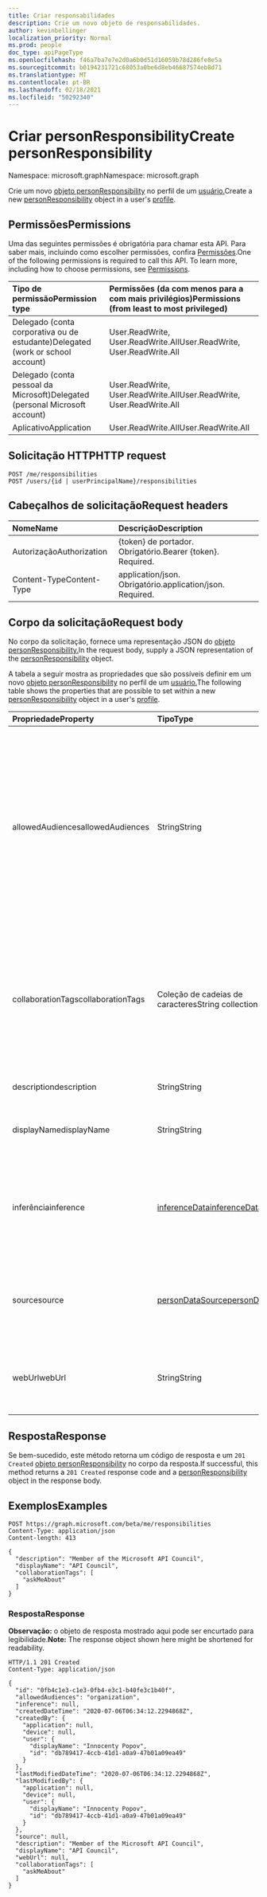```yaml
---
title: Criar responsabilidades
description: Crie um novo objeto de responsabilidades.
author: kevinbellinger
localization_priority: Normal
ms.prod: people
doc_type: apiPageType
ms.openlocfilehash: f46a7ba7e7e2d0a6b0d51d16059b78d286fe8e5a
ms.sourcegitcommit: b0194231721c68053a0be6d8eb46687574eb8d71
ms.translationtype: MT
ms.contentlocale: pt-BR
ms.lasthandoff: 02/18/2021
ms.locfileid: "50292340"
---
```

# <a name="create-personresponsibility"></a><span data-ttu-id="5ba49-103">Criar personResponsibility</span><span class="sxs-lookup"><span data-stu-id="5ba49-103">Create personResponsibility</span></span>
<span data-ttu-id="5ba49-104">Namespace: microsoft.graph</span><span class="sxs-lookup"><span data-stu-id="5ba49-104">Namespace: microsoft.graph</span></span>

<span data-ttu-id="5ba49-105">Crie um novo [objeto personResponsibility](../resources/personresponsibility.md) no perfil de um [usuário.](../resources/profile.md)</span><span class="sxs-lookup"><span data-stu-id="5ba49-105">Create a new [personResponsibility](../resources/personresponsibility.md) object in a user's [profile](../resources/profile.md).</span></span>

## <a name="permissions"></a><span data-ttu-id="5ba49-106">Permissões</span><span class="sxs-lookup"><span data-stu-id="5ba49-106">Permissions</span></span>

<span data-ttu-id="5ba49-p101">Uma das seguintes permissões é obrigatória para chamar esta API. Para saber mais, incluindo como escolher permissões, confira [Permissões](/graph/permissions-reference).</span><span class="sxs-lookup"><span data-stu-id="5ba49-p101">One of the following permissions is required to call this API. To learn more, including how to choose permissions, see [Permissions](/graph/permissions-reference).</span></span>

| <span data-ttu-id="5ba49-109">Tipo de permissão</span><span class="sxs-lookup"><span data-stu-id="5ba49-109">Permission type</span></span>                        | <span data-ttu-id="5ba49-110">Permissões (da com menos para a com mais privilégios)</span><span class="sxs-lookup"><span data-stu-id="5ba49-110">Permissions (from least to most privileged)</span></span>                                      |
|:---------------------------------------|:---------------------------------------------------------------------------------|
| <span data-ttu-id="5ba49-111">Delegado (conta corporativa ou de estudante)</span><span class="sxs-lookup"><span data-stu-id="5ba49-111">Delegated (work or school account)</span></span>     | <span data-ttu-id="5ba49-112">User.ReadWrite, User.ReadWrite.All</span><span class="sxs-lookup"><span data-stu-id="5ba49-112">User.ReadWrite, User.ReadWrite.All</span></span> |
| <span data-ttu-id="5ba49-113">Delegado (conta pessoal da Microsoft)</span><span class="sxs-lookup"><span data-stu-id="5ba49-113">Delegated (personal Microsoft account)</span></span> | <span data-ttu-id="5ba49-114">User.ReadWrite, User.ReadWrite.All</span><span class="sxs-lookup"><span data-stu-id="5ba49-114">User.ReadWrite, User.ReadWrite.All</span></span> |
| <span data-ttu-id="5ba49-115">Aplicativo</span><span class="sxs-lookup"><span data-stu-id="5ba49-115">Application</span></span>                            | <span data-ttu-id="5ba49-116">User.ReadWrite.All</span><span class="sxs-lookup"><span data-stu-id="5ba49-116">User.ReadWrite.All</span></span>                            |

## <a name="http-request"></a><span data-ttu-id="5ba49-117">Solicitação HTTP</span><span class="sxs-lookup"><span data-stu-id="5ba49-117">HTTP request</span></span>

<!-- {
  "blockType": "ignored"
}
-->
``` http
POST /me/responsibilities
POST /users/{id | userPrincipalName}/responsibilities
```

## <a name="request-headers"></a><span data-ttu-id="5ba49-118">Cabeçalhos de solicitação</span><span class="sxs-lookup"><span data-stu-id="5ba49-118">Request headers</span></span>
|<span data-ttu-id="5ba49-119">Nome</span><span class="sxs-lookup"><span data-stu-id="5ba49-119">Name</span></span>|<span data-ttu-id="5ba49-120">Descrição</span><span class="sxs-lookup"><span data-stu-id="5ba49-120">Description</span></span>|
|:---|:---|
|<span data-ttu-id="5ba49-121">Autorização</span><span class="sxs-lookup"><span data-stu-id="5ba49-121">Authorization</span></span>|<span data-ttu-id="5ba49-p102">{token} de portador. Obrigatório.</span><span class="sxs-lookup"><span data-stu-id="5ba49-p102">Bearer {token}. Required.</span></span>|
|<span data-ttu-id="5ba49-124">Content-Type</span><span class="sxs-lookup"><span data-stu-id="5ba49-124">Content-Type</span></span>|<span data-ttu-id="5ba49-p103">application/json. Obrigatório.</span><span class="sxs-lookup"><span data-stu-id="5ba49-p103">application/json. Required.</span></span>|

## <a name="request-body"></a><span data-ttu-id="5ba49-127">Corpo da solicitação</span><span class="sxs-lookup"><span data-stu-id="5ba49-127">Request body</span></span>
<span data-ttu-id="5ba49-128">No corpo da solicitação, fornece uma representação JSON do [objeto personResponsibility.](../resources/personresponsibility.md)</span><span class="sxs-lookup"><span data-stu-id="5ba49-128">In the request body, supply a JSON representation of the [personResponsibility](../resources/personresponsibility.md) object.</span></span>

<span data-ttu-id="5ba49-129">A tabela a seguir mostra as propriedades que são possíveis definir em um novo [objeto personResponsibility](../resources/personresponsibility.md) no perfil de um [usuário.](../resources/profile.md)</span><span class="sxs-lookup"><span data-stu-id="5ba49-129">The following table shows the properties that are possible to set within a new [personResponsibility](../resources/personresponsibility.md) object in a user's [profile](../resources/profile.md).</span></span>

|<span data-ttu-id="5ba49-130">Propriedade</span><span class="sxs-lookup"><span data-stu-id="5ba49-130">Property</span></span>|<span data-ttu-id="5ba49-131">Tipo</span><span class="sxs-lookup"><span data-stu-id="5ba49-131">Type</span></span>|<span data-ttu-id="5ba49-132">Descrição</span><span class="sxs-lookup"><span data-stu-id="5ba49-132">Description</span></span>|
|:---|:---|:---|
|<span data-ttu-id="5ba49-133">allowedAudiences</span><span class="sxs-lookup"><span data-stu-id="5ba49-133">allowedAudiences</span></span>|<span data-ttu-id="5ba49-134">String</span><span class="sxs-lookup"><span data-stu-id="5ba49-134">String</span></span>|<span data-ttu-id="5ba49-135">As audiências que podem ver os valores contidos na entidade.</span><span class="sxs-lookup"><span data-stu-id="5ba49-135">The audiences that are able to see the values contained within the entity.</span></span> <span data-ttu-id="5ba49-136">Herdado de [itemFacet](../resources/itemfacet.md).</span><span class="sxs-lookup"><span data-stu-id="5ba49-136">Inherited from [itemFacet](../resources/itemfacet.md).</span></span> <span data-ttu-id="5ba49-137">Os valores possíveis são: `me`, `family`, `contacts`, `groupMembers`, `organization`, `federatedOrganizations`, `everyone`, `unknownFutureValue`.</span><span class="sxs-lookup"><span data-stu-id="5ba49-137">Possible values are: `me`, `family`, `contacts`, `groupMembers`, `organization`, `federatedOrganizations`, `everyone`, `unknownFutureValue`.</span></span>|
|<span data-ttu-id="5ba49-138">collaborationTags</span><span class="sxs-lookup"><span data-stu-id="5ba49-138">collaborationTags</span></span>|<span data-ttu-id="5ba49-139">Coleção de cadeias de caracteres</span><span class="sxs-lookup"><span data-stu-id="5ba49-139">String collection</span></span>|<span data-ttu-id="5ba49-140">Contém marcas de cenário de experiência que um usuário associou ao interesse.</span><span class="sxs-lookup"><span data-stu-id="5ba49-140">Contains experience scenario tags a user has associated with the interest.</span></span> <span data-ttu-id="5ba49-141">Os valores permitidos na coleção são: `askMeAbout` , `ableToMentor` , `wantsToLearn` `wantsToImprove` .</span><span class="sxs-lookup"><span data-stu-id="5ba49-141">Allowed values in the collection are: `askMeAbout`, `ableToMentor`, `wantsToLearn`, `wantsToImprove`.</span></span>|
|<span data-ttu-id="5ba49-142">description</span><span class="sxs-lookup"><span data-stu-id="5ba49-142">description</span></span>|<span data-ttu-id="5ba49-143">String</span><span class="sxs-lookup"><span data-stu-id="5ba49-143">String</span></span>|<span data-ttu-id="5ba49-144">Descrição da responsabilidade.</span><span class="sxs-lookup"><span data-stu-id="5ba49-144">Description of the responsibility.</span></span>|
|<span data-ttu-id="5ba49-145">displayName</span><span class="sxs-lookup"><span data-stu-id="5ba49-145">displayName</span></span>|<span data-ttu-id="5ba49-146">String</span><span class="sxs-lookup"><span data-stu-id="5ba49-146">String</span></span>|<span data-ttu-id="5ba49-147">Contém um nome amigável para a responsabilidade.</span><span class="sxs-lookup"><span data-stu-id="5ba49-147">Contains a friendly name for the responsibility.</span></span> |
|<span data-ttu-id="5ba49-148">inferência</span><span class="sxs-lookup"><span data-stu-id="5ba49-148">inference</span></span>|[<span data-ttu-id="5ba49-149">inferenceData</span><span class="sxs-lookup"><span data-stu-id="5ba49-149">inferenceData</span></span>](../resources/inferencedata.md)|<span data-ttu-id="5ba49-150">Contém detalhes de inferência se a entidade for inferida pela criação ou modificação do aplicativo.</span><span class="sxs-lookup"><span data-stu-id="5ba49-150">Contains inference detail if the entity is inferred by the creating or modifying application.</span></span> <span data-ttu-id="5ba49-151">Herdado de [itemFacet](../resources/itemfacet.md).</span><span class="sxs-lookup"><span data-stu-id="5ba49-151">Inherited from [itemFacet](../resources/itemfacet.md).</span></span>|
|<span data-ttu-id="5ba49-152">source</span><span class="sxs-lookup"><span data-stu-id="5ba49-152">source</span></span>|[<span data-ttu-id="5ba49-153">personDataSource</span><span class="sxs-lookup"><span data-stu-id="5ba49-153">personDataSource</span></span>](../resources/persondatasource.md)|<span data-ttu-id="5ba49-154">Onde os valores se originaram se sincronizados de outro serviço.</span><span class="sxs-lookup"><span data-stu-id="5ba49-154">Where the values originated if synced from another service.</span></span> <span data-ttu-id="5ba49-155">Herdado de [itemFacet](../resources/itemfacet.md).</span><span class="sxs-lookup"><span data-stu-id="5ba49-155">Inherited from [itemFacet](../resources/itemfacet.md).</span></span>|
|<span data-ttu-id="5ba49-156">webUrl</span><span class="sxs-lookup"><span data-stu-id="5ba49-156">webUrl</span></span>|<span data-ttu-id="5ba49-157">String</span><span class="sxs-lookup"><span data-stu-id="5ba49-157">String</span></span>|<span data-ttu-id="5ba49-158">Contém um link para uma página da Web ou um recurso sobre a responsabilidade.</span><span class="sxs-lookup"><span data-stu-id="5ba49-158">Contains a link to a web page or resource about the responsibility.</span></span>|

## <a name="response"></a><span data-ttu-id="5ba49-159">Resposta</span><span class="sxs-lookup"><span data-stu-id="5ba49-159">Response</span></span>

<span data-ttu-id="5ba49-160">Se bem-sucedido, este método retorna um código de resposta e um `201 Created` [objeto personResponsibility](../resources/personannotation.md) no corpo da resposta.</span><span class="sxs-lookup"><span data-stu-id="5ba49-160">If successful, this method returns a `201 Created` response code and a [personResponsibility](../resources/personannotation.md) object in the response body.</span></span>

## <a name="examples"></a><span data-ttu-id="5ba49-161">Exemplos</span><span class="sxs-lookup"><span data-stu-id="5ba49-161">Examples</span></span>

<!-- {
  "blockType": "request",
  "name": "create_personresponsibility_from_profile"
}
-->
``` http
POST https://graph.microsoft.com/beta/me/responsibilities
Content-Type: application/json
Content-length: 413

{
  "description": "Member of the Microsoft API Council",
  "displayName": "API Council",
  "collaborationTags": [
    "askMeAbout"
  ]
}
```

### <a name="response"></a><span data-ttu-id="5ba49-162">Resposta</span><span class="sxs-lookup"><span data-stu-id="5ba49-162">Response</span></span>
<span data-ttu-id="5ba49-163">**Observação:** o objeto de resposta mostrado aqui pode ser encurtado para legibilidade.</span><span class="sxs-lookup"><span data-stu-id="5ba49-163">**Note:** The response object shown here might be shortened for readability.</span></span>
<!-- {
  "blockType": "response",
  "truncated": true,
  "@odata.type": "microsoft.graph.personResponsibility"
}
-->
``` http
HTTP/1.1 201 Created
Content-Type: application/json

{
  "id": "0fb4c1e3-c1e3-0fb4-e3c1-b40fe3c1b40f",
  "allowedAudiences": "organization",
  "inference": null,
  "createdDateTime": "2020-07-06T06:34:12.2294868Z",
  "createdBy": {
    "application": null,
    "device": null,
    "user": {
      "displayName": "Innocenty Popov",
      "id": "db789417-4ccb-41d1-a0a9-47b01a09ea49"
    }
  },
  "lastModifiedDateTime": "2020-07-06T06:34:12.2294868Z",
  "lastModifiedBy": {
    "application": null,
    "device": null,
    "user": {
      "displayName": "Innocenty Popov",
      "id": "db789417-4ccb-41d1-a0a9-47b01a09ea49"
    }
  },
  "source": null,
  "description": "Member of the Microsoft API Council",
  "displayName": "API Council",
  "webUrl": null,
  "collaborationTags": [
    "askMeAbout"
  ]
}
```



